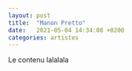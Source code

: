 ```yaml
---
layout: post
title:  "Manon Pretto"
date:   2021-05-04 14:34:08 +0200
categories: artistes
---
```

Le contenu lalalala
